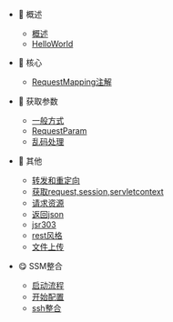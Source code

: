 * 🐶 概述

   * [概述](gaishu)
   * [HelloWorld](helloworld)

* 🦄 核心 

    * [RequestMapping注解](RequestMapping)
* 🐹 获取参数

    * [一般方式](yibanfangshi)
    * [RequestParam](RequestParam)
    * [乱码处理](luanmachuli)
* 🙈 其他

    * [转发和重定向](zhuanfachongdingxiang)
    * [获取request,session,servletcontext](huoqurequest)
    * [请求资源](qingqiuziyuan)
    * [返回json](json)
    * [jsr303](jsr303)
    * [rest风格](rest)
    * [文件上传](wenjianshangchuan) 
* 😋 SSM整合

    * [启动流程](qidongliucheng)
    * [开始配置](kaishipeizhi)
    * [ssh整合](ssh)
    